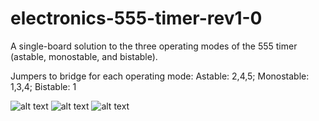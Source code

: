 # electronics-555-timer-rev1-0
A single-board solution to the three operating modes of the 555 timer (astable, monostable, and bistable).

Jumpers to bridge for each operating mode:
Astable: 2,4,5;
Monostable: 1,3,4;
Bistable: 1

![alt text](https://github.com/alexander-fraser/electronics-555-timer-rev1-0/blob/master/Plots/555-timer-rev1-0-Top.jpg?raw=true)
![alt text](https://github.com/alexander-fraser/electronics-555-timer-rev1-0/blob/master/Plots/555-timer-rev1-0-Bottom.jpg?raw=true)
![alt text](https://github.com/alexander-fraser/electronics-555-timer-rev1-0/blob/master/Plots/555-timer-rev1-0-Working.jpg?raw=true)
